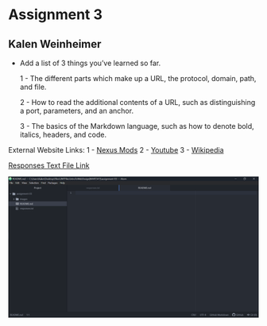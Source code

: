 # Assignment 3
## Kalen Weinheimer

- Add a list of 3 things you’ve learned so far.

  1 - The different parts which make up a URL, the protocol, domain, path, and file.
  
  2 - How to read the additional contents of a URL, such as distinguishing a port, parameters, and an anchor.
  
  3 - The basics of the Markdown language, such as how to denote bold, italics, headers, and code.


External Website Links:
1 - [Nexus Mods](https://www.nexusmods.com/)
2 - [Youtube](https://www.youtube.com/)
3 - [Wikipedia](https://www.wikipedia.org/)


[Responses Text File Link](./responses.txt)


![AtomAssignment3ProjectScreenshot](./images/Mart341Assignment3Screenshot.png)
